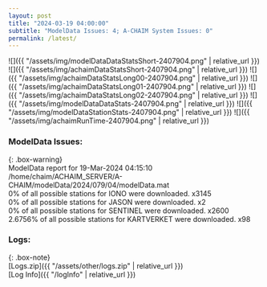 ```yaml
---
layout: post
title: "2024-03-19 04:00:00"
subtitle: "ModelData Issues: 4; A-CHAIM System Issues: 0"
permalink: /latest/
---
```


![]({{ "/assets/img/modelDataDataStatsShort-2407904.png" | relative_url }})
![]({{ "/assets/img/achaimDataStatsShort-2407904.png" | relative_url }})
![]({{ "/assets/img/achaimDataStatsLong00-2407904.png" | relative_url }})
![]({{ "/assets/img/achaimDataStatsLong01-2407904.png" | relative_url }})
![]({{ "/assets/img/achaimDataStatsLong02-2407904.png" | relative_url }})
![]({{ "/assets/img/modelDataDataStats-2407904.png" | relative_url }})
![]({{ "/assets/img/modelDataStationStats-2407904.png" | relative_url }})
![]({{ "/assets/img/achaimRunTime-2407904.png" | relative_url }})


### ModelData Issues:  
  
{: .box-warning}  
 ModelData report for 19-Mar-2024 04:15:10   
 /home/chaim/ACHAIM_SERVER/A-CHAIM/modelData/2024/079/04/modelData.mat   
 0% of all possible stations for IONO were downloaded. x3145   
 0% of all possible stations for JASON were downloaded. x2   
 0% of all possible stations for SENTINEL were downloaded. x2600   
 2.6756% of all possible stations for KARTVERKET were downloaded. x98   
  


### Logs:  
  
{: .box-note}  
[Logs.zip]({{ "/assets/other/logs.zip" | relative_url }})  
[Log Info]({{ "/logInfo" | relative_url }})  
